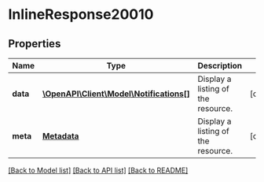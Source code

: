 # InlineResponse20010

## Properties
Name | Type | Description | Notes
------------ | ------------- | ------------- | -------------
**data** | [**\OpenAPI\Client\Model\Notifications[]**](Notifications.md) | Display a listing of the resource. | [optional] 
**meta** | [**Metadata**](.md) | Display a listing of the resource. | [optional] 

[[Back to Model list]](../README.md#documentation-for-models) [[Back to API list]](../README.md#documentation-for-api-endpoints) [[Back to README]](../README.md)


